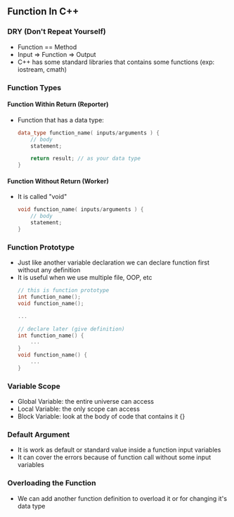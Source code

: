 ## Function In C++

### DRY (Don't Repeat Yourself)
* Function == Method
* Input => Function => Output
* C++ has some standard libraries that contains some functions (exp: iostream, cmath)

### Function Types
#### Function Within Return (Reporter)
* Function that has a data type:
    ```cpp
    data_type function_name( inputs/arguments ) {
        // body
        statement;

        return result; // as your data type
    }
    ```

#### Function Without Return (Worker)
* It is called "void"
    ```cpp
    void function_name( inputs/arguments ) {
        // body
        statement;
    }
    ```

### Function Prototype
* Just like another variable declaration we can declare function first without any definition
* It is useful when we use multiple file, OOP, etc
    ```cpp
    // this is function prototype
    int function_name();
    void function_name();

    ...

    // declare later (give definition)
    int function_name() {
        ...
    }
    void function_name() {
        ...
    }
    ```

### Variable Scope
* Global Variable: the entire universe can access
* Local Variable: the only scope can access
* Block Variable: look at the body of code that contains it {}

### Default Argument
* It is work as default or standard value inside a function input variables
* It can cover the errors because of function call without some input variables

### Overloading the Function
* We can add another function definition to overload it or for changing it's data type